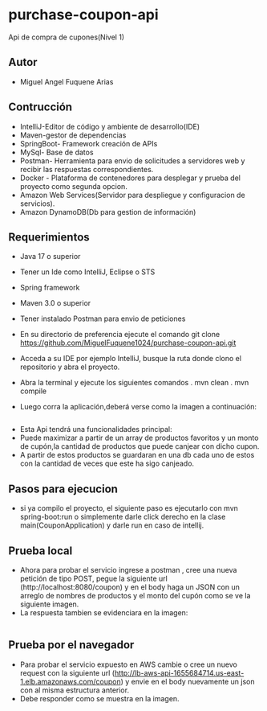 
# purchase-coupon-api
Api de compra de cupones(Nivel 1)

## Autor

- Miguel Angel Fuquene Arias

## Contrucción

- IntelliJ-Editor de código y ambiente de desarrollo(IDE)
- Maven-gestor de dependencias
- SpringBoot- Framework creación de APIs
- MySql- Base de datos
- Postman- Herramienta para envio de solicitudes a servidores web y recibir las respuestas correspondientes.
- Docker - Plataforma de contenedores para desplegar y prueba del proyecto como segunda opcion.
- Amazon Web Services(Servidor para despliegue y configuracion de servicios).
- Amazon DynamoDB(Db para gestion de información)


## Requerimientos
- Java 17 o superior
- Tener un Ide como IntelliJ, Eclipse o STS
- Spring framework
- Maven 3.0 o superior
- Tener instalado Postman para envio de peticiones


- En su directorio de preferencia ejecute el comando git clone https://github.com/MiguelFuquene1024/purchase-coupon-api.git
- Acceda a su IDE por ejemplo IntelliJ, busque la ruta donde clono el repositorio y abra el proyecto.
- Abra la terminal y ejecute los siguientes comandos
  . mvn clean
  . mvn compile
- Luego corra la aplicación,deberá verse como la imagen a continuación:

![]()


- Esta Api tendrá una funcionalidades principal:
- Puede maximizar a partir de un array de productos favoritos y un monto de cupón,la cantidad de productos que puede canjear con dicho cupon.
- A partir de estos productos se guardaran en una db cada uno de estos con la cantidad de veces que este ha sigo canjeado.


## Pasos para ejecucion

- si ya compilo el proyecto, el siguiente paso es ejecutarlo con mvn spring-boot:run o simplemente darle click derecho en la clase main(CouponApplication) y darle run en caso de intellij.

## Prueba local
- Ahora para probar el servicio ingrese a postman , cree una nueva petición de tipo POST, pegue la siguiente url (http://localhost:8080/coupon) y en el body haga un JSON con un arreglo de nombres de productos y el monto del cupón como se ve la siguiente imagen.
- La respuesta tambien se evidenciara en la imagen:

![]()

## Prueba por el navegador

- Para probar el servicio expuesto en AWS cambie o cree un nuevo request con la siguiente url (http://lb-aws-api-1655684714.us-east-1.elb.amazonaws.com/coupon) y envie en el body nuevamente un json con al misma estructura anterior.
- Debe responder como se muestra en la imagen.

![]()


